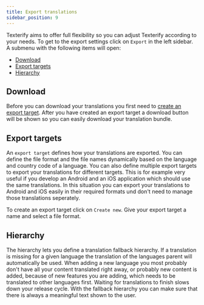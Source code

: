 ```yaml
---
title: Export translations
sidebar_position: 9
---
```


Texterify aims to offer full flexibility so you can adjust Texterify according to your needs. To get to the export settings click on `Export` in the left sidebar. A submenu with the following items will open:

- [Download](#download)
- [Export targets](#export-targets)
- [Hierarchy](#hierarchy)

## Download

Before you can download your translations you first need to [create an export target](#export-targets). After you have created an export target a download button will be shown so you can easily download your translation bundle.

<!-- You can also download translations by using our [CLI](/tools/cli) tool. -->

## Export targets

An `export target` defines how your translations are exported. You can define the file format and the file names dynamically based on the language and country code of a language. You can also define multiple export targets to export your translations for different targets. This is for example very useful if you develop an Android and an iOS application which should use the same translations. In this situation you can export your translations to Android and iOS easily in their required formats und don't need to manage those translations seperately.

To create an export target click on `Create new`. Give your export target a name and select a file format.

## Hierarchy

The hierarchy lets you define a translation fallback hierarchy. If a translation is missing for a given language the translation of the languages parent will automatically be used. When adding a new language you most probably don't have all your content translated right away, or probably new content is added, because of new features you are adding, which needs to be translated to other languages first. Waiting for translations to finish slows down your release cycle. With the fallback hierarchy you can make sure that there is always a meaningful text shown to the user.
